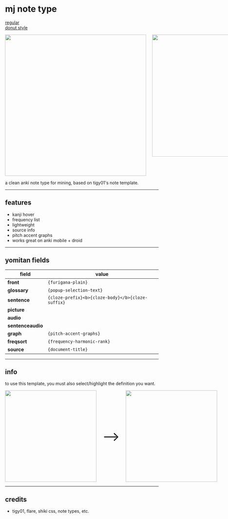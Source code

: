 # mj note type                                                                                                          
[regular](https://raw.githubusercontent.com/watchtheflowers/mj-s-note-type/main/mj%20auto%20mining.apkg)                              
[donut style](https://github.com/watchtheflowers/mj-s-note-type/releases/download/donut/mj.donut.apkg)

<div style="display: inline-flex; gap: 20px;">
  <img src="https://github.com/user-attachments/assets/7171341b-806a-4c04-b150-75c547f3cd56" width="463">
  <img src="https://github.com/user-attachments/assets/ff72a9be-6688-47b2-b6fd-b5ee9cde6f26" width="400">
</div>

a clean anki note type for mining, based on tigy01's note template.

---

## features
- kanji hover
- frequency list
- lightweight
- source info
- pitch accent graphs
- works great on anki mobile + droid

---

## yomitan fields

| field            | value                                            |
| ---------------- | ------------------------------------------------ |
| **front**         | `{furigana-plain}`                               |
| **glossary**      | `{popup-selection-text}`                         |
| **sentence**      | `{cloze-prefix}<b>{cloze-body}</b>{cloze-suffix}` |
| **picture**       |                                                  |
| **audio**         |                                                  |
| **sentenceaudio** |                                                  |
| **graph**         | `{pitch-accent-graphs}`                          |
| **freqsort**      | `{frequency-harmonic-rank}`                      |
| **source**        | `{document-title}`                               |

---

## info
to use this template, you must also select/highlight the definition you want.

<div align="left" style="display: inline-flex; align-items: center; gap: 20px;">
  <img src="https://github.com/user-attachments/assets/0c5c2cd6-f420-4ba5-a7b8-57e5132c222d" height="300px" />
  <span style="font-size: 3em;">⟶</span>
  <img src="https://github.com/user-attachments/assets/e06c5e53-c00e-476d-9634-e05679e42619" height="300px" />
</div>

---

## credits
- tigy01, flare, shiki css, note types, etc.
